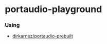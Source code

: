 portaudio-playground
====================

### Using
- [dirkarnez/portaudio-prebuilt](https://github.com/dirkarnez/portaudio-prebuilt)

